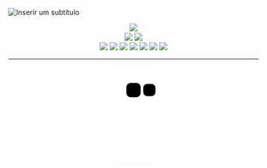 ![Inserir um subtítulo](https://github.com/Paivaas/Paivaas/assets/123731976/a1916654-a62a-4fbc-a30f-1dcde971045e)
<div align="center">

<img height=40 src="https://64.media.tumblr.com/a86753dba21858536a4d4507fd96df87/9c6995b07d21774e-b4/s500x750/92f32f6605203b5f21c18e0d5faf1608409a4fc2.gif">
</div>



<div align="center">
  <img height="165em" src="https://github-readme-stats.vercel.app/api?username=paivaas&show_icons=true&theme=panda&include_all_commits=true&count_private=true"/>
  <img height="165em" src="https://github-readme-stats.vercel.app/api/top-langs/?username=paivaas&layout=compact&langs_count=10&theme=panda"/>

  <!-- TEMAS: dark, radical, merko, gruvbox, tokyonight, onedark, cobalt, synthwave, highcontrast, dracula -->
</div>


<div align="center">

<img src="https://img.shields.io/badge/HTML-dc6edf?style=for-the-badge&logo=html5&logoColor=white">
<img src="https://img.shields.io/badge/CSS-dc6edf?&style=for-the-badge&logo=css3&logoColor=white">
<img src="https://img.shields.io/badge/JavaScript-dc6edf?style=for-the-badge&logo=javascript&logoColor=white">
<img src="https://img.shields.io/badge/Java-dc6edf?style=for-the-badge&logo=java&logoColor=white">
<img src="https://img.shields.io/badge/MySQL-dc6edf?style=for-the-badge&logo=mysql&logoColor=white">
<img src="https://img.shields.io/badge/Amazon_AWS-dc6edf?style=for-the-badge&logo=amazon-aws&logoColor=white">
<img src="https://img.shields.io/badge/Microsoft_Azure-dc6edf?style=for-the-badge&logo=microsoft-azure&logoColor=white">

</div>

-------------
  
<div align="center">
   <img src="https://github.com/Paivaas/Paivaas/blob/output/github-contribution-grid-snake.svg">
</div>
